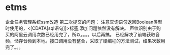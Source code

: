 # etms
企业任务管理系统ssm改造
第二次提交的问题：
  注意查询语句返回Boolean类型时使用的，<[CDATA[sql语句]]>标签,添加问题依然没有解决。
声纹识别由于购买的阿里云调用次数已经用完了，所以。。。。以后再搞。
已经解决了前端获取音频，储存音频到本地。接口调用没有整合，采取了硬编程的方法测试，结果次数用完了。。。
